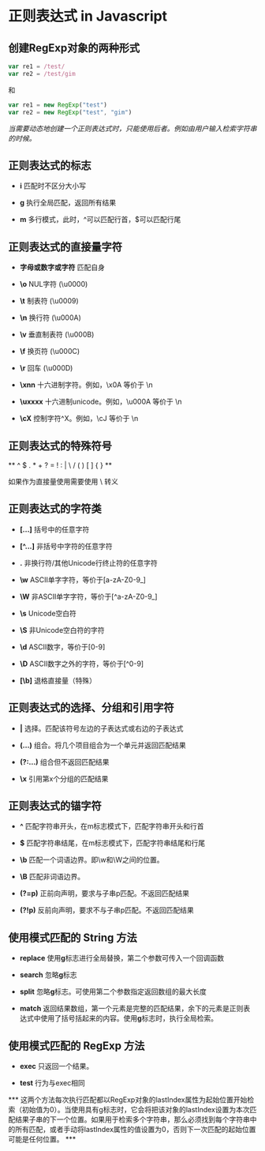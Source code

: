 
# 正则表达式 in Javascript

## 创建RegExp对象的两种形式

```javascript
var re1 = /test/
var re2 = /test/gim
```

和

```javascript
var re1 = new RegExp("test")
var re2 = new RegExp("test", "gim")
```

*当需要动态地创建一个正则表达式时，只能使用后者。例如由用户输入检索字符串的时候。*


## 正则表达式的标志

* **i** 匹配时不区分大小写

* **g** 执行全局匹配，返回所有结果 

* **m** 多行模式，此时，^可以匹配行首，$可以匹配行尾


## 正则表达式的直接量字符

* **字母或数字或字符**  匹配自身

* **\o** NUL字符 (\u0000)

* **\t** 制表符 (\u0009)

* **\n** 换行符 (\u000A)

* **\v** 垂直制表符 (\u000B)

* **\f** 换页符 (\u000C)

* **\r** 回车 (\u000D)

* **\xnn** 十六进制字符。例如，\x0A 等价于 \n

* **\uxxxx** 十六进制unicode。例如，\u000A 等价于 \n

* **\cX** 控制字符^X。例如，\cJ 等价于 \n


## 正则表达式的特殊符号

** ^ $ . * + ? = ! : | \ / ( ) [ ] { } **

如果作为直接量使用需要使用 \ 转义


## 正则表达式的字符类

* **[...]** 括号中的任意字符

* **[^...]** 非括号中字符的任意字符

* **.** 非换行符/其他Unicode行终止符的任意字符

* **\w** ASCII单字字符，等价于[a-zA-Z0-9_]

* **\W** 非ASCII单字字符，等价于[^a-zA-Z0-9_]

* **\s** Unicode空白符

* **\S** 非Unicode空白符的字符

* **\d** ASCII数字，等价于[0-9]

* **\D** ASCII数字之外的字符，等价于[^0-9]

* **[\b]** 退格直接量（特殊）


## 正则表达式的选择、分组和引用字符

* **|** 选择。匹配该符号左边的子表达式或右边的子表达式

* **(...)** 组合。将几个项目组合为一个单元并返回匹配结果

* **(?:...)** 组合但不返回匹配结果

* **\x** 引用第x个分组的匹配结果


## 正则表达式的锚字符

* **^** 匹配字符串开头，在m标志模式下，匹配字符串开头和行首

* **$** 匹配字符串结尾，在m标志模式下，匹配字符串结尾和行尾

* **\b** 匹配一个词语边界。即\w和\W之间的位置。

* **\B** 匹配非词语边界。

* **(?=p)** 正前向声明，要求与子串p匹配。不返回匹配结果

* **(?!p)** 反前向声明，要求不与子串p匹配。不返回匹配结果


## 使用模式匹配的 String 方法

* **replace** 使用**g**标志进行全局替换，第二个参数可传入一个回调函数

* **search** 忽略**g**标志

* **split** 忽略**g**标志。可使用第二个参数指定返回数组的最大长度

* **match**  返回结果数组，第一个元素是完整的匹配结果，余下的元素是正则表达式中使用了括号括起来的内容。使用**g**标志时，执行全局检索。

## 使用模式匹配的 RegExp 方法

* **exec** 只返回一个结果。

* **test** 行为与exec相同

*** 这两个方法每次执行匹配都以RegExp对象的lastIndex属性为起始位置开始检索（初始值为0）。当使用具有g标志时，它会将把该对象的lastIndex设置为本次匹配结果子串的下一个位置。如果用于检索多个字符串，那么必须找到每个字符串中的所有匹配，或者手动将lastIndex属性的值设置为0，否则下一次匹配的起始位置可能是任何位置。 ***
